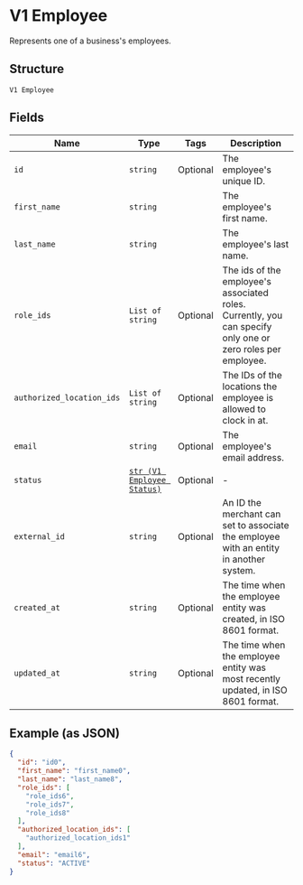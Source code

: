 
# V1 Employee

Represents one of a business's employees.

## Structure

`V1 Employee`

## Fields

| Name | Type | Tags | Description |
|  --- | --- | --- | --- |
| `id` | `string` | Optional | The employee's unique ID. |
| `first_name` | `string` |  | The employee's first name. |
| `last_name` | `string` |  | The employee's last name. |
| `role_ids` | `List of string` | Optional | The ids of the employee's associated roles. Currently, you can specify only one or zero roles per employee. |
| `authorized_location_ids` | `List of string` | Optional | The IDs of the locations the employee is allowed to clock in at. |
| `email` | `string` | Optional | The employee's email address. |
| `status` | [`str (V1 Employee Status)`](/doc/models/v1-employee-status.md) | Optional | - |
| `external_id` | `string` | Optional | An ID the merchant can set to associate the employee with an entity in another system. |
| `created_at` | `string` | Optional | The time when the employee entity was created, in ISO 8601 format. |
| `updated_at` | `string` | Optional | The time when the employee entity was most recently updated, in ISO 8601 format. |

## Example (as JSON)

```json
{
  "id": "id0",
  "first_name": "first_name0",
  "last_name": "last_name8",
  "role_ids": [
    "role_ids6",
    "role_ids7",
    "role_ids8"
  ],
  "authorized_location_ids": [
    "authorized_location_ids1"
  ],
  "email": "email6",
  "status": "ACTIVE"
}
```

